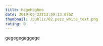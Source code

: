 ```yaml
---
title: hogehogheo
date: 2019-03-23T13:59:13.876Z
thumbnail: /public/02.pezz_white_text.png
rating: 0
---
```

gegegegeggege
